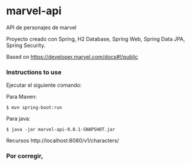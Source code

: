 # marvel-api
API de personajes de marvel

Proyecto creado con Spring, H2 Database, Spring Web, Spring Data JPA, Spring Security.

Based on https://developer.marvel.com/docs#!/public

### Instructions to use
Ejecutar el siguiente comando:  

Para Maven:
```
$ mvn spring-boot:run
```
Para java:
```
$ java -jar marvel-api-0.0.1-SNAPSHOT.jar
```
Recursos http://localhost:8080/v1/characters/ 

### Por corregir, 